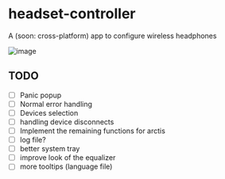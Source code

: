 # headset-controller
A (soon: cross-platform) app to configure wireless headphones

![image](https://user-images.githubusercontent.com/5053369/222571854-e99f5230-6417-4330-a4b5-110464803aed.png)



## TODO

- [ ] Panic popup
- [ ] Normal error handling
- [ ] Devices selection
- [ ] handling device disconnects
- [ ] Implement the remaining functions for arctis
- [ ] log file?
- [ ] better system tray
- [ ] improve look of the equalizer
- [ ] more tooltips (language file)
